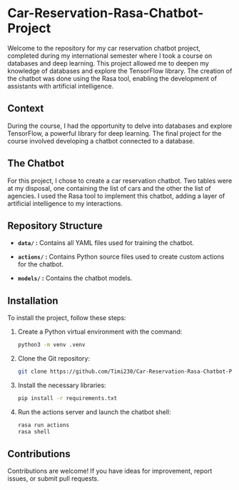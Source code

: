 # Car-Reservation-Rasa-Chatbot-Project

Welcome to the repository for my car reservation chatbot project, completed during my international semester where I took a course on databases and deep learning. This project allowed me to deepen my knowledge of databases and explore the TensorFlow library. The creation of the chatbot was done using the Rasa tool, enabling the development of assistants with artificial intelligence.

## Context

During the course, I had the opportunity to delve into databases and explore TensorFlow, a powerful library for deep learning. The final project for the course involved developing a chatbot connected to a database.

## The Chatbot

For this project, I chose to create a car reservation chatbot. Two tables were at my disposal, one containing the list of cars and the other the list of agencies. I used the Rasa tool to implement this chatbot, adding a layer of artificial intelligence to my interactions.

## Repository Structure

- **`data/` :** Contains all YAML files used for training the chatbot.

- **`actions/` :** Contains Python source files used to create custom actions for the chatbot.

- **`models/` :** Contains the chatbot models.

## Installation

To install the project, follow these steps:

1. Create a Python virtual environment with the command:
    ```bash
    python3 -m venv .venv
    ```

2. Clone the Git repository:
    ```bash
    git clone https://github.com/Timi230/Car-Reservation-Rasa-Chatbot-Project
    ```

3. Install the necessary libraries:
    ```bash
    pip install -r requirements.txt
    ```

4. Run the actions server and launch the chatbot shell:
    ```bash
    rasa run actions
    rasa shell
    ```

## Contributions

Contributions are welcome! If you have ideas for improvement, report issues, or submit pull requests.
